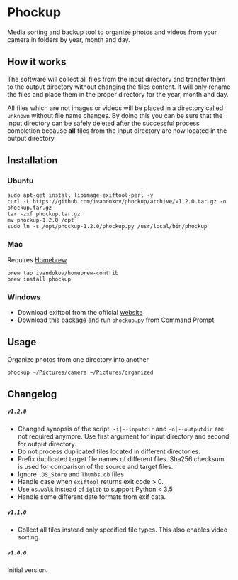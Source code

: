 # Phockup
Media sorting and backup tool to organize photos and videos from your camera in folders by year, month and day.

## How it works
The software will collect all files from the input directory and transfer them to the output directory without changing the files content. It will only rename the files and place them in the proper directory for the year, month and day. 

All files which are not images or videos will be placed in a directory called `unknown` without file name changes. By doing this you can be sure that the input directory can be safely deleted after the successful process completion because **all** files from the input directory are now located in the output directory.

## Installation
### Ubuntu
```
sudo apt-get install libimage-exiftool-perl -y
curl -L https://github.com/ivandokov/phockup/archive/v1.2.0.tar.gz -o phockup.tar.gz
tar -zxf phockup.tar.gz
mv phockup-1.2.0 /opt
sudo ln -s /opt/phockup-1.2.0/phockup.py /usr/local/bin/phockup
```
    
### Mac
Requires [Homebrew](http://brew.sh/)
```
brew tap ivandokov/homebrew-contrib
brew install phockup
```

### Windows
* Download exiftool from the official [website](http://www.sno.phy.queensu.ca/~phil/exiftool/)
* Download this package and run `phockup.py` from Command Prompt

## Usage
Organize photos from one directory into another
```
phockup ~/Pictures/camera ~/Pictures/organized
```

## Changelog
##### `v1.2.0` 
* Changed synopsis of the script. `-i|--inputdir` and `-o|--outputdir` are not required anymore. Use first argument for input directory and second for output directory.
* Do not process duplicated files located in different directories.
* Prefix duplicated target file names of different files. Sha256 checksum is used for comparison of the source and target files.
* Ignore `.DS_Store` and `Thumbs.db` files
* Handle case when `exiftool` returns exit code > 0. 
* Use `os.walk` instead of `iglob` to support Python < 3.5
* Handle some different date formats from exif data.
##### `v1.1.0`
* Collect all files instead only specified file types. This also enables video sorting.
##### `v1.0.0`
Initial version.